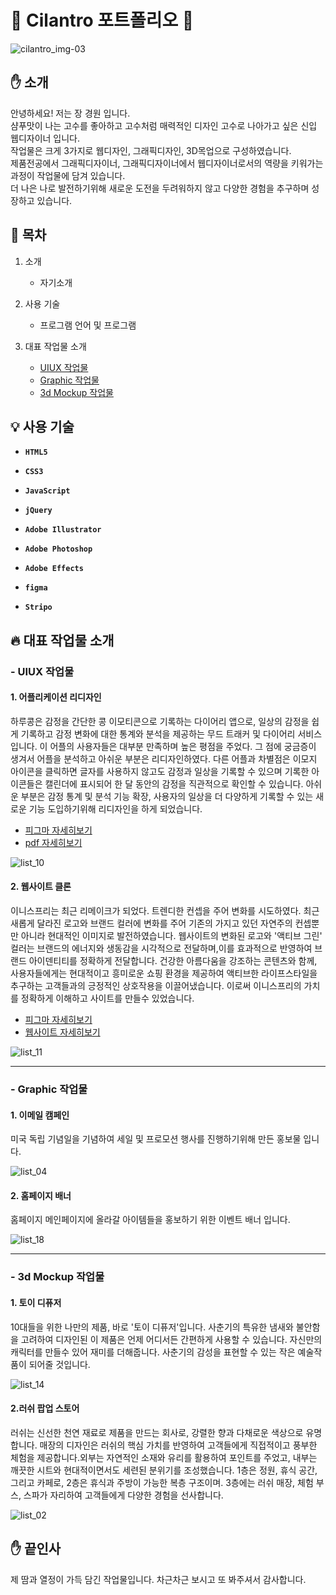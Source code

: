 ﻿# :seedling: Cilantro 포트폴리오 :green_book:

![cilantro_img-03](https://github.com/jkw507600/portfolio/assets/145305173/cbc12b1e-06a9-4fa4-97ca-c98da0927bdc)

## :hand: 소개

 안녕하세요! 저는 장 경원 입니다. <br> 샴푸맛이 나는 고수를 좋아하고 고수처럼 매력적인 디자인 고수로 나아가고 싶은 신입 웹디자이너 입니다. <br> 작업물은 크게 3가지로 웹디자인, 그래픽디자인, 3D목업으로 구성하였습니다. 
 <br> 제품전공에서 그래픽디자이너, 그래픽디자이너에서 웹디자이너로서의 역량을 키워가는 과정이 작업물에 담겨 있습니다. <br> 더 나은 나로 발전하기위해 새로운 도전을 두려워하지 않고 다양한 경험을 추구하며 성장하고 있습니다.

## :loudspeaker: 목차 

1. 소개
     - 자기소개
      
2. 사용 기술
     - 프로그램 언어 및 프로그램

3. 대표 작업물 소개
     - <a id="content3" href="#list_1">UIUX 작업물</a>
     - <a href="#list_2">Graphic 작업물</a>
     - <a href="#list_3">3d Mockup 작업물</a>

## :bulb: 사용 기술


- **`HTML5`** 

- **`CSS3`**

- **`JavaScript`**

- **`jQuery`**

- **`Adobe Illustrator`**

- **`Adobe Photoshop`**

- **`Adobe Effects`**

- **`figma`**
 
- **`Stripo`**


## :fire: 대표 작업물 소개

  
### - <a id="list_1">UIUX 작업물</a>  

#### 1. 어플리케이션 리디자인     

 하루콩은 감정을 간단한 콩 이모티콘으로 기록하는 다이어리 앱으로, 일상의 감정을 쉽게 기록하고 감정 변화에 대한 통계와 분석을 제공하는 무드 트래커 및 다이어리 서비스입니다. 이 어플의 사용자들은 대부분 만족하며 높은 평점을 주었다. 그 점에 궁금증이 생겨서 어플을 분석하고 아쉬운 부분은 리디자인하였다. 다른 어플과 차별점은 이모지 아이콘을 클릭하면 글자를 사용하지 않고도 감정과 일상을 기록할 수 있으며 기록한 아이콘들은 캘린더에 표시되어 한 달 동안의 감정을 직관적으로 확인할 수 있습니다. 아쉬운 부분은 감정 통계 및 분석 기능 확장, 사용자의 일상을 더 다양하게 기록할 수 있는 새로운 기능 도입하기위해 리디자인을 하게 되었습니다.

- [피그마 자세히보기](https://www.figma.com/file/3deXBrmsYZglnMztDnTJat/%EC%95%B1-%EB%B6%84%EC%84%9D?type=design&node-id=0%3A1&mode=design&t=JQnqBfpRPdHgazbv-1)
- [pdf 자세히보기](https://jkw507600.github.io/portfolio/images/App%20redesign.pdf)

![list_10](https://github.com/jkw507600/portfolio/assets/145305173/dc4b064a-d199-4dc1-b0dc-cb24a5381023)


#### 2. 웹사이트 클론

이니스프리는 최근 리메이크가 되었다. 트렌디한 컨셉을 주어 변화를 시도하였다. 최근 새롭게 달라진 로고와 브랜드 컬러에 변화를 주어 기존의 가지고 있던 자연주의 컨셉뿐만 아니라 현대적인 이미지로 발전하였습니다.
웹사이트의 변화된 로고와 '액티브 그린' 컬러는 브랜드의 에너지와 생동감을 시각적으로 전달하며,이를 효과적으로 반영하여 브랜드 아이덴티티를 정확하게 전달합니다. 건강한 아름다움을 강조하는 콘텐츠와 함께, 사용자들에게는 현대적이고 흥미로운 쇼핑 환경을 제공하여 액티브한 라이프스타일을 추구하는 고객들과의 긍정적인 상호작용을 이끌어냈습니다. 이로써 이니스프리의 가치를 정확하게 이해하고 사이트를 만들수 있었습니다.   

- [피그마 자세히보기](https://www.figma.com/file/sLXutRo60EcKYOEaG7mfye/%EC%9D%B4%EB%8B%88%EC%8A%A4%ED%94%84%EB%A6%AC?type=design&node-id=0%3A1&mode=design&t=mS4nVxQAv6lhaw8U-1)
- [웹사이트 자세히보기](https://jkw507600.github.io/innisfree/)

![list_11](https://github.com/jkw507600/portfolio/assets/145305173/81dd5cc9-2441-409b-a777-f84565d21ec4)

- - - - -

### - <a id="list_2">Graphic 작업물</a> 

#### 1. 이메일 캠페인

미국 독립 기념일을 기념하여 세일 및 프로모션 행사를 진행하기위해 만든 홍보물 입니다.

![list_04](https://github.com/jkw507600/portfolio/assets/145305173/a1334b57-a0ff-45fd-82a9-3e88c44f862c)



#### 2. 홈페이지 배너

홈페이지 메인페이지에 올라갈 아이템들을 홍보하기 위한 이벤트 배너 입니다.

![list_18](https://github.com/jkw507600/portfolio/assets/145305173/e69ea41f-a23e-49af-b05a-3340fa8834ab)


- - - - -

### - <a id="list_3">3d Mockup 작업물</a> 

#### 1. 토이 디퓨저

10대들을 위한 나만의 제품, 바로 '토이 디퓨저'입니다. 사춘기의 특유한 냄새와 불안함을 고려하여 디자인된 이 제품은 언제 어디서든 간편하게 사용할 수 있습니다. 자신만의 캐릭터를 만들수 있어 재미를 더해줍니다. 사춘기의 감성을 표현할 수 있는 작은 예술작품이 되어줄 것입니다.

![list_14](https://github.com/jkw507600/portfolio/assets/145305173/bc0135c2-ea77-4777-a179-14dbd11cd5cf)

#### 2.러쉬 팝업 스토어

러쉬는 신선한 천연 재료로 제품을 만드는 회사로, 강렬한 향과 다채로운 색상으로 유명합니다. 매장의 디자인은 러쉬의 핵심 가치를 반영하여 고객들에게 직접적이고 풍부한 체험을 제공합니다.외부는 자연적인 소재와 유리를 활용하여 포인트를 주었고, 내부는 깨끗한 시트와 현대적이면서도 세련된 분위기를 조성했습니다. 1층은 정원, 휴식 공간, 그리고 카페로, 2층은 휴식과 주방이 가능한 복층 구조이며. 3층에는 러쉬 매장, 체험 부스, 스파가 자리하여 고객들에게 다양한 경험을 선사합니다.

![list_02](https://github.com/jkw507600/portfolio/assets/145305173/a4e2d608-042a-45e6-b069-1ec2cdaa5099)

## :hand: 끝인사

 제 땀과 열정이 가득 담긴 작업물입니다. 차근차근 보시고 또 봐주셔서 감사합니다.
 
